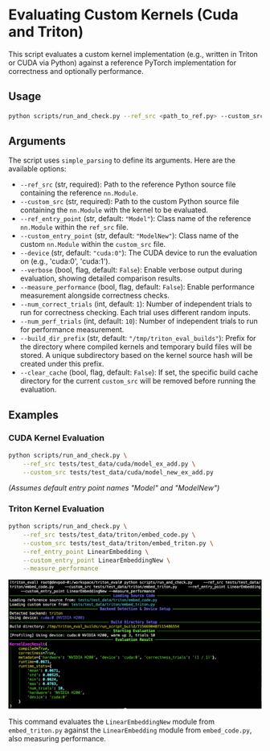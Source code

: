 # Evaluating Custom Kernels (Cuda and Triton)

This script evaluates a custom kernel implementation (e.g., written in Triton or CUDA via Python) against a reference PyTorch implementation for correctness and optionally performance.

## Usage

```bash
python scripts/run_and_check.py --ref_src <path_to_ref.py> --custom_src <path_to_custom.py> [OPTIONS]
```

## Arguments

The script uses `simple_parsing` to define its arguments. Here are the available options:

*   `--ref_src` (str, required): Path to the reference Python source file containing the reference `nn.Module`.
*   `--custom_src` (str, required): Path to the custom Python source file containing the `nn.Module` with the kernel to be evaluated.
*   `--ref_entry_point` (str, default: `"Model"`): Class name of the reference `nn.Module` within the `ref_src` file.
*   `--custom_entry_point` (str, default: `"ModelNew"`): Class name of the custom `nn.Module` within the `custom_src` file.
*   `--device` (str, default: `"cuda:0"`): The CUDA device to run the evaluation on (e.g., 'cuda:0', 'cuda:1').
*   `--verbose` (bool, flag, default: `False`): Enable verbose output during evaluation, showing detailed comparison results.
*   `--measure_performance` (bool, flag, default: `False`): Enable performance measurement alongside correctness checks.
*   `--num_correct_trials` (int, default: `1`): Number of independent trials to run for correctness checking. Each trial uses different random inputs.
*   `--num_perf_trials` (int, default: `10`): Number of independent trials to run for performance measurement.
*   `--build_dir_prefix` (str, default: `"/tmp/triton_eval_builds"`): Prefix for the directory where compiled kernels and temporary build files will be stored. A unique subdirectory based on the kernel source hash will be created under this prefix.
*   `--clear_cache` (bool, flag, default: `False`): If set, the specific build cache directory for the current `custom_src` will be removed before running the evaluation.

## Examples

### CUDA Kernel Evaluation

```bash
python scripts/run_and_check.py \
    --ref_src tests/test_data/cuda/model_ex_add.py \
    --custom_src tests/test_data/cuda/model_new_ex_add.py
```
*(Assumes default entry point names "Model" and "ModelNew")*

### Triton Kernel Evaluation

```bash
python scripts/run_and_check.py \
    --ref_src tests/test_data/triton/embed_code.py \
    --custom_src tests/test_data/triton/embed_triton.py \
    --ref_entry_point LinearEmbedding \
    --custom_entry_point LinearEmbeddingNew \
    --measure_performance
```
![](assets/triton.png)

This command evaluates the `LinearEmbeddingNew` module from `embed_triton.py` against the `LinearEmbedding` module from `embed_code.py`, also measuring performance.
